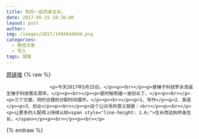 ```yaml
---
title: 和你一起终身生长。
date: 2017-05-15 18:36:00
layout: post
author: 
img: /images/2017/1494844604.png
categories:
  - 微信文章
  - 导入
tags: 随笔
---
```


[原链接](http://mp.weixin.qq.com/s?__biz=MzU4NjA0ODc0MQ==&amp;mid=2247483653&amp;idx=1&amp;sn=f63d81620e30081f1a1a6e15739cb8d7&amp;chksm=fd80748fcaf7fd990ca015326036f00d4115c704f1f86d06be4a8e8da091413e7a290d08aa7b&amp;scene=27#wechat_redirect)
{% raw %}

                    

                    
                    
                    
                    <p>今天2017年5月15日。</p><p><br></p><p>是锤子科技罗永浩诞生锤子科技第五周年。</p><p><br></p><p>是时候死磕一波创业了。</p><p><br></p><p>三个方面，同时合理的分配时间展开。</p><p><br></p><p>1、写作</p><p>2、英语</p><p>3、创业</p><p><br></p><p>这个公众号的意义就是：<br></p><p><br></p><p>让更多的人配得上持续认知<span style="line-height: 1.6;">生长而达到终身生长。</span></p><p><br></p><p><br></p>
                
{% endraw %}
